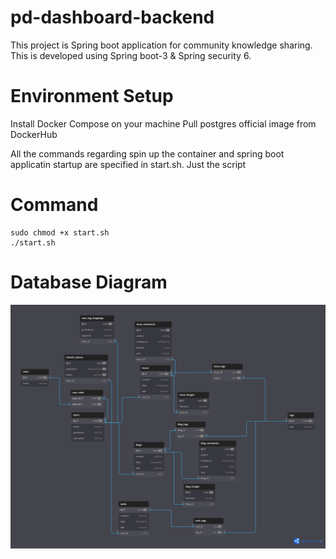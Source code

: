 # pd-dashboard-backend
This project is Spring boot application for community knowledge sharing. This is developed using Spring boot-3 & Spring security 6.

# Environment Setup
Install Docker Compose on your machine
Pull postgres official image from DockerHub

All the commands regarding spin up the container and spring boot applicatin startup are specified in start.sh. Just the script

# Command
    sudo chmod +x start.sh
    ./start.sh

# Database Diagram
![plot](./DbDiagram.png)

  